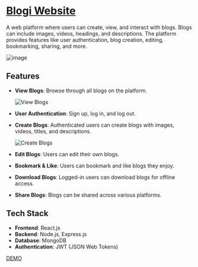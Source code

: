 # [Blogi Website](https://blogs-orpin.vercel.app/)

A web platform where users can create, view, and interact with blogs. Blogs can include images, videos, headings, and descriptions. The platform provides features like user authentication, blog creation, editing, bookmarking, sharing, and more.

  ![image](https://github.com/user-attachments/assets/9045a1c3-bd1d-46f2-9492-46df37f055e0)

## Features

- **View Blogs**: Browse through all blogs on the platform.
  
  ![View Blogs](https://github.com/user-attachments/assets/21592a48-589b-4a0c-b012-21b47fc9e23f)

- **User Authentication**: Sign up, log in, and log out.

- **Create Blogs**: Authenticated users can create blogs with images, videos, titles, and descriptions.
  
  ![Create Blogs](https://github.com/user-attachments/assets/1330dbc7-6442-455e-a138-91e8cedc3ec6)

- **Edit Blogs**: Users can edit their own blogs.

- **Bookmark & Like**: Users can bookmark and like blogs they enjoy.

- **Download Blogs**: Logged-in users can download blogs for offline access.

- **Share Blogs**: Blogs can be shared across various platforms.

## Tech Stack

- **Frontend**: React.js
- **Backend**: Node.js, Express.js
- **Database**: MongoDB
- **Authentication**: JWT (JSON Web Tokens)

[DEMO](https://blogs-orpin.vercel.app/)
